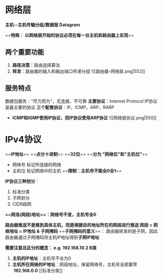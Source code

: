 # 网络层
**主机--主机传输分组/数据报 Datagram**

==**特殊： 以网络层开始的协议必须在每一台主机和路由器上实现**==
## 两个重要功能
1. **路径决策**：路由选择算法
2. **转发**：路由器的输入和输出端口传递分组
![[路由器-网络层.png|552]]
## 服务特点
数据包服务："尽力而为"，无连接，不可靠
**主要协议**：Internet Protocol IP协议是最主要的协议
**三个配套协议**：IP，ICMP，ARP，RARP
- **ICMP和IGMP使用IP协议，而IP协议使用ARP协议**
![[网络层协议.png|550]]
# IPv4协议
==**IP地址**==  ==**点分十进制**==  ==**32位**==  ==**分为 "网络位"和"主机位"**==
- 网络号 标记所连接的网络
- 主机位 标记网络中的主机
==**限制：主机号不能全0全1**==

**IP协议三种划分**：
1. 标准分类
2. 子网划分
3. CIDR超网

**==网洛(网段)地址==：网络号不变，主机号全0**

**路由器推送不是推到具体主机，而是根据目的地址所在的网段进行推送
	网段 = 网络地址 = IP地址 & 子网掩码**
	==**子网掩码的意义**==： 路由器转发的是子网，因此路由器通过子网掩码将主机IP地址得到**子网IP地址**

**需要注意且区分的概念： e.g. 192.168.10.2 B类**
1. **主机的IP地址**：主机号不全为0
2. **主机所在网络的IP地址**：网段地址，保留网络号，主机号全部置零  **192.168.0.0**
[[标准分类]]


